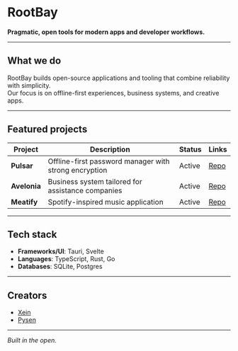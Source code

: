 # RootBay

**Pragmatic, open tools for modern apps and developer workflows.**

---

## What we do

RootBay builds open-source applications and tooling that combine reliability with simplicity.  
Our focus is on offline-first experiences, business systems, and creative apps.

---

## Featured projects

| Project | Description | Status | Links |
|---------|-------------|--------|-------|
| **Pulsar** | Offline-first password manager with strong encryption | Active | [Repo](https://github.com/RootBay/pulsar) |
| **Avelonia** | Business system tailored for assistance companies | Active | [Repo](https://github.com/RootBay/avelonia) |
| **Meatify** | Spotify-inspired music application | Active | [Repo](https://github.com/RootBay/meatify) |

---

## Tech stack

- **Frameworks/UI**: Tauri, Svelte  
- **Languages**: TypeScript, Rust, Go  
- **Databases**: SQLite, Postgres  

---

## Creators

- [Xein](https://lnk.bio/elusivenobody)  
- [Pysen](https://https://discordlookup.com/user/1038239337327890513)  

---

*Built in the open.*
